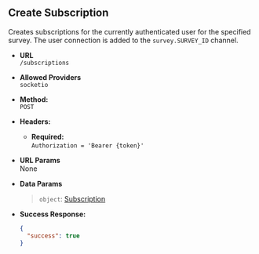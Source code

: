 ## **Create Subscription**

Creates subscriptions for the currently authenticated user for the specified survey.
The user connection is added to the `survey.SURVEY_ID` channel.

- **URL**  
  `/subscriptions`

- **Allowed Providers**  
  `socketio`

- **Method:**  
  `POST`

- **Headers:**

  - **Required:**  
    `Authorization = 'Bearer {token}'`

- **URL Params**  
  None

- **Data Params**

  > `object`: [Subscription](../../requests/SUBSCRIPTION.md)

- **Success Response:**
  ```json
  {
    "success": true
  }
  ```
